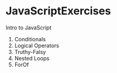 # JavaScriptExercises
Intro to JavaScript
1. Conditionals
2. Logical Operators
3. Truthy-Falsy
4. Nested Loops
5. ForOf
